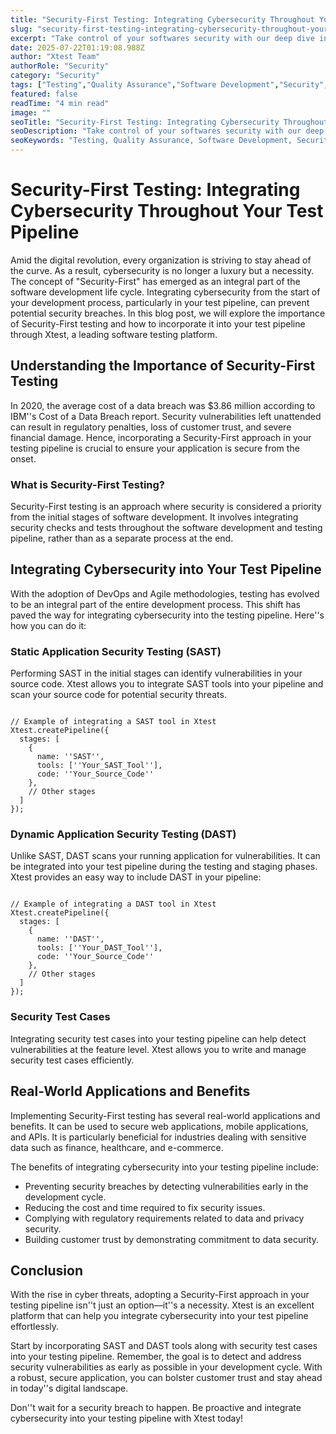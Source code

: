 ```yaml
---
title: "Security-First Testing: Integrating Cybersecurity Throughout Your Test Pipeline: Best Practices and Real-World Examples"
slug: "security-first-testing-integrating-cybersecurity-throughout-your-test-pipeline-best-practices-and-real-world-examples"
excerpt: "Take control of your softwares security with our deep dive into Security-First Testing. Discover how integrating cybersecurity throughout your test pipeline can safeguard your digital assets and fortify your business against potential threats. Dont miss our expert insights on crafting a robust and resilient testing approach that places security at its core."
date: 2025-07-22T01:19:08.988Z
author: "Xtest Team"
authorRole: "Security"
category: "Security"
tags: ["Testing","Quality Assurance","Software Development","Security","Vulnerability"]
featured: false
readTime: "4 min read"
image: ""
seoTitle: "Security-First Testing: Integrating Cybersecurity Throughout Your Test Pipeline: Best Practices and Real-World Examples"
seoDescription: "Take control of your softwares security with our deep dive into Security-First Testing. Discover how integrating cybersecurity throughout your test pipeline can safeguard your digital assets and fortify your business against potential threats. Dont miss our expert insights on crafting a robust and resilient testing approach that places security at its core."
seoKeywords: "Testing, Quality Assurance, Software Development, Security, Vulnerability"
---
```


# Security-First Testing: Integrating Cybersecurity Throughout Your Test Pipeline

Amid the digital revolution, every organization is striving to stay ahead of the curve. As a result, cybersecurity is no longer a luxury but a necessity. The concept of "Security-First" has emerged as an integral part of the software development life cycle. Integrating cybersecurity from the start of your development process, particularly in your test pipeline, can prevent potential security breaches. In this blog post, we will explore the importance of Security-First testing and how to incorporate it into your test pipeline through Xtest, a leading software testing platform.

## Understanding the Importance of Security-First Testing

In 2020, the average cost of a data breach was $3.86 million according to IBM''s Cost of a Data Breach report. Security vulnerabilities left unattended can result in regulatory penalties, loss of customer trust, and severe financial damage. Hence, incorporating a Security-First approach in your testing pipeline is crucial to ensure your application is secure from the onset.

### What is Security-First Testing?

Security-First testing is an approach where security is considered a priority from the initial stages of software development. It involves integrating security checks and tests throughout the software development and testing pipeline, rather than as a separate process at the end.

## Integrating Cybersecurity into Your Test Pipeline

With the adoption of DevOps and Agile methodologies, testing has evolved to be an integral part of the entire development process. This shift has paved the way for integrating cybersecurity into the testing pipeline. Here''s how you can do it:

### Static Application Security Testing (SAST)

Performing SAST in the initial stages can identify vulnerabilities in your source code. Xtest allows you to integrate SAST tools into your pipeline and scan your source code for potential security threats.

```

// Example of integrating a SAST tool in Xtest
Xtest.createPipeline({
  stages: [
    {
      name: ''SAST'',
      tools: [''Your_SAST_Tool''],
      code: ''Your_Source_Code''
    },
    // Other stages
  ]
});
```

### Dynamic Application Security Testing (DAST)

Unlike SAST, DAST scans your running application for vulnerabilities. It can be integrated into your test pipeline during the testing and staging phases. Xtest provides an easy way to include DAST in your pipeline:

```

// Example of integrating a DAST tool in Xtest
Xtest.createPipeline({
  stages: [
    {
      name: ''DAST'',
      tools: [''Your_DAST_Tool''],
      code: ''Your_Source_Code''
    },
    // Other stages
  ]
});
```

### Security Test Cases

Integrating security test cases into your testing pipeline can help detect vulnerabilities at the feature level. Xtest allows you to write and manage security test cases efficiently.

## Real-World Applications and Benefits

Implementing Security-First testing has several real-world applications and benefits. It can be used to secure web applications, mobile applications, and APIs. It is particularly beneficial for industries dealing with sensitive data such as finance, healthcare, and e-commerce.

The benefits of integrating cybersecurity into your testing pipeline include:

*   Preventing security breaches by detecting vulnerabilities early in the development cycle.
*   Reducing the cost and time required to fix security issues.
*   Complying with regulatory requirements related to data and privacy security.
*   Building customer trust by demonstrating commitment to data security.

## Conclusion

With the rise in cyber threats, adopting a Security-First approach in your testing pipeline isn''t just an option—it''s a necessity. Xtest is an excellent platform that can help you integrate cybersecurity into your test pipeline effortlessly.

Start by incorporating SAST and DAST tools along with security test cases into your testing pipeline. Remember, the goal is to detect and address security vulnerabilities as early as possible in your development cycle. With a robust, secure application, you can bolster customer trust and stay ahead in today''s digital landscape.

Don''t wait for a security breach to happen. Be proactive and integrate cybersecurity into your testing pipeline with Xtest today!